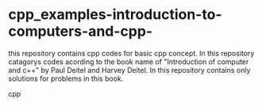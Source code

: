 # cpp_examples-introduction-to-computers-and-cpp-
 this repository contains cpp codes for basic cpp concept.
 In this repository catagorys codes acording to the book name of 
 "Introduction of computer and c++" by Paul Deitel and Harvey Deitel.
 In this repository contains only solutions for problems in this book.

cpp